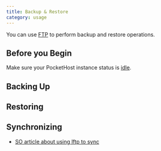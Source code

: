 ```yaml
---
title: Backup & Restore
category: usage
---
```


You can use [FTP](ftp.md) to perform backup and restore operations.

## Before you Begin

Make sure your PocketHost instance status is [idle](./instance-details/index.md).

## Backing Up

## Restoring

## Synchronizing

- [SO article about using lftp to sync](https://askubuntu.com/questions/758640/how-to-automatically-sync-the-contents-of-a-local-folder-with-the-contents-of-a)
